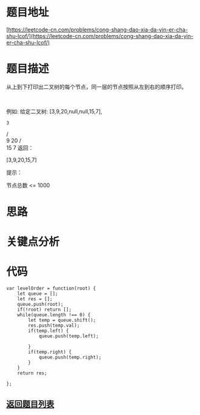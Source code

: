 # 题目地址

[https://leetcode-cn.com/problems/cong-shang-dao-xia-da-yin-er-cha-shu-lcof/](https://leetcode-cn.com/problems/cong-shang-dao-xia-da-yin-er-cha-shu-lcof/)

# 题目描述
从上到下打印出二叉树的每个节点，同一层的节点按照从左到右的顺序打印。

 

例如:
给定二叉树: [3,9,20,null,null,15,7],

    3
   / \
  9  20
    /  \
   15   7
返回：

[3,9,20,15,7]
 

提示：

节点总数 <= 1000

# 思路

# 关键点分析

# 代码
    var levelOrder = function(root) {
        let queue = [];
        let res = [];
        queue.push(root);
        if(!root) return [];
        while(queue.length !== 0) {
            let temp = queue.shift();
            res.push(temp.val);
            if(temp.left) {
                queue.push(temp.left);
                
            }
            if(temp.right) {
                queue.push(temp.right);
            }
        }
        return res;
        
    };
## [返回题目列表](../../README.md)